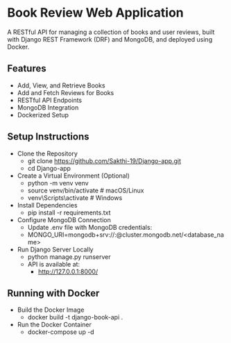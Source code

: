 # Book Review Web Application
A RESTful API for managing a collection of books and user reviews, built with Django REST Framework (DRF) and MongoDB, and deployed using Docker.

## Features  
- Add, View, and Retrieve Books  
- Add and Fetch Reviews for Books  
- RESTful API Endpoints  
- MongoDB Integration
- Dockerized Setup  

## Setup Instructions
- Clone the Repository
    - git clone https://github.com/Sakthi-19/Django-app.git
    - cd Django-app
- Create a Virtual Environment (Optional)
    - python -m venv venv
    - source venv/bin/activate  # macOS/Linux
    - venv\Scripts\activate  # Windows
- Install Dependencies
    - pip install -r requirements.txt
- Configure MongoDB Connection
    - Update .env file with MongoDB credentials:
    - MONGO_URI=mongodb+srv://<username>:<password>@cluster.mongodb.net/<database_name>
- Run Django Server Locally
    - python manage.py runserver
    - API is available at:
      - http://127.0.0.1:8000/

## Running with Docker
- Build the Docker Image
     - docker build -t django-book-api .
- Run the Docker Container
     - docker-compose up -d
